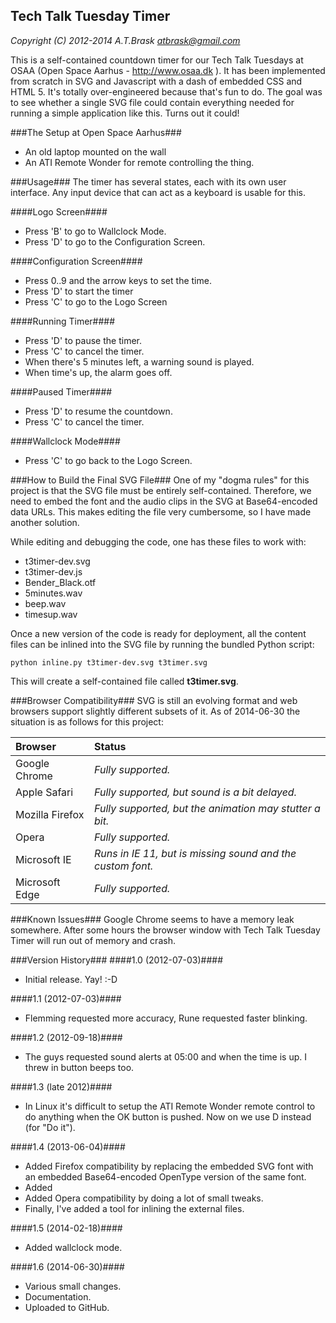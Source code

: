 ## Tech Talk Tuesday Timer ##

*Copyright (C) 2012-2014 A.T.Brask <atbrask@gmail.com>*

This is a self-contained countdown timer for our Tech Talk Tuesdays at OSAA
(Open Space Aarhus - http://www.osaa.dk ). It has been implemented from scratch
in SVG and Javascript with a dash of embedded CSS and HTML 5. It's totally
over-engineered because that's fun to do. The goal was to see whether a single
SVG file could contain everything needed for running a simple application like
this. Turns out it could!

###The Setup at Open Space Aarhus###
* An old laptop mounted on the wall
* An ATI Remote Wonder for remote controlling the thing.

###Usage###
The timer has several states, each with its own user interface. Any input
device that can act as a keyboard is usable for this.

####Logo Screen####
* Press 'B' to go to Wallclock Mode.
* Press 'D' to go to the Configuration Screen.

####Configuration Screen####
* Press 0..9 and the arrow keys to set the time.
* Press 'D' to start the timer
* Press 'C' to go to the Logo Screen

####Running Timer####
* Press 'D' to pause the timer.
* Press 'C' to cancel the timer.
* When there's 5 minutes left, a warning sound is played.
* When time's up, the alarm goes off.

####Paused Timer####
* Press 'D' to resume the countdown.
* Press 'C' to cancel the timer.

####Wallclock Mode####
* Press 'C' to go back to the Logo Screen.

###How to Build the Final SVG File###
One of my "dogma rules" for this project is that the SVG file must be entirely
self-contained. Therefore, we need to embed the font and the audio clips in the
SVG at Base64-encoded data URLs. This makes editing the file very cumbersome,
so I have made another solution. 

While editing and debugging the code, one has these files to work with:

* t3timer-dev.svg
* t3timer-dev.js
* Bender_Black.otf
* 5minutes.wav
* beep.wav
* timesup.wav

Once a new version of the code is ready for deployment, all the content files
can be inlined into the SVG file by running the bundled Python script:

`python inline.py t3timer-dev.svg t3timer.svg`

This will create a self-contained file called **t3timer.svg**.

###Browser Compatibility###
SVG is still an evolving format and web browsers support slightly different
subsets of it. As of 2014-06-30 the situation is as follows for this project:

Browser         | Status
:---------------|:-----------------------------------------------------------
Google Chrome   | *Fully supported.*
Apple Safari    | *Fully supported, but sound is a bit delayed.*
Mozilla Firefox | *Fully supported, but the animation may stutter a bit.*
Opera           | *Fully supported.*
Microsoft IE    | *Runs in IE 11, but is missing sound and the custom font.*
Microsoft Edge  | *Fully supported.*

###Known Issues###
Google Chrome seems to have a memory leak somewhere. After some hours the
browser window with Tech Talk Tuesday Timer will run out of memory and crash. 

###Version History###
####1.0 (2012-07-03)####
* Initial release. Yay! :-D

####1.1 (2012-07-03)####
* Flemming requested more accuracy, Rune requested faster blinking.

####1.2 (2012-09-18)####
* The guys requested sound alerts at 05:00 and when the time is up. I threw in
button beeps too.

####1.3 (late 2012)####
* In Linux it's difficult to setup the ATI Remote Wonder remote control to do
anything when the OK button is pushed. Now on we use D instead (for "Do it").

####1.4 (2013-06-04)####
* Added Firefox compatibility by replacing the embedded SVG font with an
embedded Base64-encoded OpenType version of the same font.
* Added <audio> tags instead of procedural sound generation.
* Added Opera compatibility by doing a lot of small tweaks.
* Finally, I've added a tool for inlining the external files.

####1.5 (2014-02-18)####
* Added wallclock mode.

####1.6 (2014-06-30)####
* Various small changes.
* Documentation.
* Uploaded to GitHub.
